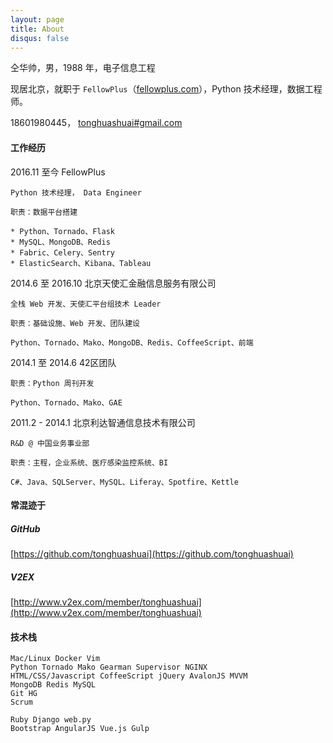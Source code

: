 ```yaml
---
layout: page
title: About
disqus: false
---
```


仝华帅，男，1988 年，电子信息工程

现居北京，就职于 `FellowPlus`（[fellowplus.com](http://fellowplus.com)），Python 技术经理，数据工程师。

18601980445， [tonghuashuai#gmail.com](mailto:tonghuashuai@gmail.com)

#### 工作经历

2016.11 至今 FellowPlus 

    Python 技术经理， Data Engineer

    职责：数据平台搭建

    * Python、Tornado、Flask
    * MySQL、MongoDB、Redis
    * Fabric、Celery、Sentry
    * ElasticSearch、Kibana、Tableau

2014.6 至 2016.10 北京天使汇金融信息服务有限公司

    全栈 Web 开发、天使汇平台组技术 Leader

    职责：基础设施、Web 开发、团队建设

    Python、Tornado、Mako、MongoDB、Redis、CoffeeScript、前端

2014.1 至 2014.6 42区团队

    职责：Python 周刊开发

    Python、Tornado、Mako、GAE

2011.2 - 2014.1 北京利达智通信息技术有限公司

    R&D @ 中国业务事业部

    职责：主程，企业系统、医疗感染监控系统、BI

    C#、Java、SQLServer、MySQL、Liferay、Spotfire、Kettle


#### 常混迹于

##### GitHub
[https://github.com/tonghuashuai](https://github.com/tonghuashuai)

##### V2EX
[http://www.v2ex.com/member/tonghuashuai](http://www.v2ex.com/member/tonghuashuai)

#### 技术栈
    Mac/Linux Docker Vim
    Python Tornado Mako Gearman Supervisor NGINX
    HTML/CSS/Javascript CoffeeScript jQuery AvalonJS MVVM
    MongoDB Redis MySQL
    Git HG
    Scrum

    Ruby Django web.py
    Bootstrap AngularJS Vue.js Gulp
